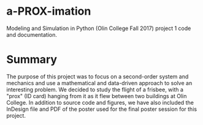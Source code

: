 # a-PROX-imation
Modeling and Simulation in Python (Olin College Fall 2017) project 1 code and documentation.

# Summary
The purpose of this project was to focus on a second-order system and mechanics and use a mathematical and data-driven approach to solve an interesting problem. We decided to study the flight of a frisbee, with a "prox" (ID card) hanging from it as it flew between two buildings at Olin College. In addition to source code and figures, we have also included the InDesign file and PDF of the poster used for the final poster session for this project.
